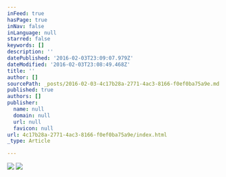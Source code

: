 ```yaml
---
inFeed: true
hasPage: true
inNav: false
inLanguage: null
starred: false
keywords: []
description: ''
datePublished: '2016-02-03T23:09:07.979Z'
dateModified: '2016-02-03T23:08:49.468Z'
title: ''
author: []
sourcePath: _posts/2016-02-03-4c17b28a-2771-4ac3-8166-f0ef0ba75a9e.md
published: true
authors: []
publisher:
  name: null
  domain: null
  url: null
  favicon: null
url: 4c17b28a-2771-4ac3-8166-f0ef0ba75a9e/index.html
_type: Article

---
```

![](https://the-grid-user-content.s3-us-west-2.amazonaws.com/d6a0a017-f829-4108-a82e-183ca0d9157f.png)
![](https://the-grid-user-content.s3-us-west-2.amazonaws.com/213904ee-932a-43ed-a632-4000c9897e61.png)